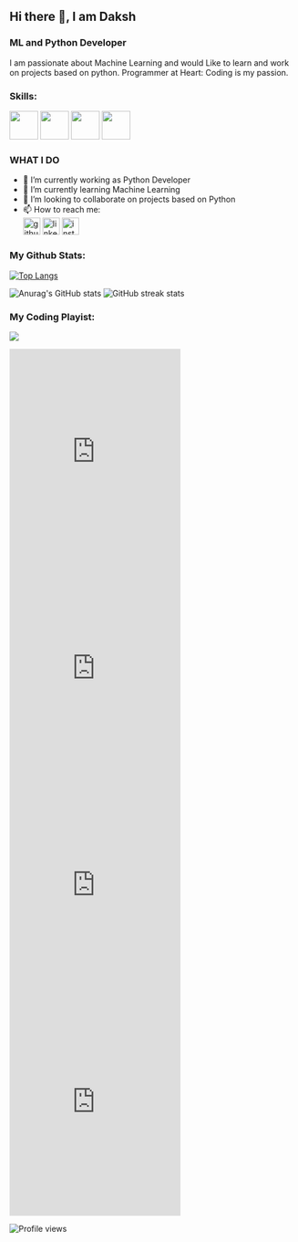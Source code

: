 ## Hi there 👋, I am Daksh
### ML and Python Developer
I am passionate about Machine Learning and would Like to learn and work on projects based on python.
Programmer at Heart: Coding is my passion.

### **Skills**:
<img src='https://camo.githubusercontent.com/e9306bcaa5457a3bb58aa38c9f2fb71e856479bd7a3726204ca07412e45f667f/68747470733a2f2f7777772e766563746f726c6f676f2e7a6f6e652f6c6f676f732f707974686f6e2f707974686f6e2d69636f6e2e737667' alt='' height='50'>   <img 
src='https://symbols.getvecta.com/stencil_97/43_tensorflow-icon.f7092db2bd.svg' alt='' height='50'>
<img src = 'https://symbols.getvecta.com/stencil_90/39_opencv-icon.bed55cce11.svg' height= '50'>
<img src = 'https://pandas.pydata.org/static/img/pandas_white.svg' height = '50'>
### **WHAT I DO**
- 🔭 I’m currently working as Python Developer
- 🌱 I’m currently learning Machine Learning
- 👯 I’m looking to collaborate on projects based on Python
- 📫 How to reach me:  
[<img src='https://camo.githubusercontent.com/b2d1ae072c968dbeaf2232f0e1071ae5a7b218b11caec1ae5c69c10ef370a3cc/68747470733a2f2f696d672e736869656c64732e696f2f62616467652f6769746875622d2532333234323932652e7376673f267374796c653d666f722d7468652d6261646765266c6f676f3d676974687562266c6f676f436f6c6f723d7768697465' alt='github' height='30'>](https://github.com/helloitsdaksh/)  [<img src='https://camo.githubusercontent.com/5e3d78e5310a41c0667e07077cf93596229de398b154b83885dc068874ed5365/68747470733a2f2f696d672e736869656c64732e696f2f62616467652f6c696e6b6564696e2d2532333145373742352e7376673f267374796c653d666f722d7468652d6261646765266c6f676f3d6c696e6b6564696e266c6f676f436f6c6f723d7768697465' alt='linkedin' height='30'>](https://www.linkedin.com/in/daksh-patel-3a67101a3?trk=people-guest_people_search-card//)  [<img src='https://camo.githubusercontent.com/eff3e7484b1754de8279027247ccec9c3deaeb76b4c4946c5d634a8579c2c1ce/68747470733a2f2f696d672e736869656c64732e696f2f62616467652f696e7374616772616d2d2532333030303030302e7376673f267374796c653d666f722d7468652d6261646765266c6f676f3d696e7374616772616d266c6f676f436f6c6f723d7768697465' alt='instagram' height='30'>](https://www.instagram.com/iamdaksh_patel/)  


### **My Github Stats**:
[![Top Langs](https://github-readme-stats.vercel.app/api/top-langs/?username=helloitsdaksh&layout=compact&show_icons=true&theme=dracula)](https://github.com/anuraghazra/github-readme-stats)

![Anurag's GitHub stats](https://github-readme-stats.vercel.app/api?username=helloitsdaksh&show_icons=true&theme=dracula)
![GitHub streak stats](https://github-readme-streak-stats.herokuapp.com/?user=helloitsdaksh&show_icons=true&theme=dracula)  

### **My Coding Playist:**
![](https://open.spotify.com/embed/playlist/15ngsvOmlTkARCg7ipoNvG)
<iframe src="https://open.spotify.com/embed/playlist/15ngsvOmlTkARCg7ipoNvG" width="300" height="380" frameborder="0" allowtransparency="true" allow="encrypted-media"></iframe>
<iframe src="https://open.spotify.com/embed/playlist/6Q3Qo3XxSj5Cu9pQJlBfzG" width="300" height="380" frameborder="0" allowtransparency="true" allow="encrypted-media"></iframe>
<iframe src="https://open.spotify.com/embed/playlist/1qvW13XhfMMZMlzQx362HR" width="300" height="380" frameborder="0" allowtransparency="true" allow="encrypted-media"></iframe>
<iframe src="https://open.spotify.com/embed/playlist/37i9dQZF1DWYoYGBbGKurt" width="300" height="380" frameborder="0" allowtransparency="true" allow="encrypted-media"></iframe> 

![Profile views](https://gpvc.arturio.dev/helloitsdaksh)  
